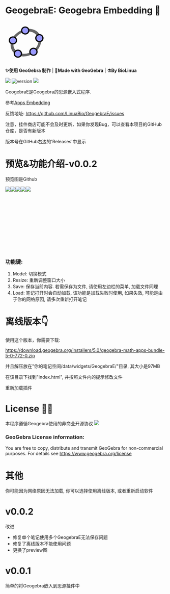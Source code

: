 # GeogebraE: Geogebra Embedding 🎏

<svg style="weight: 128px; height: 128px" xmlns="http://www.w3.org/2000/svg" viewBox="0 0 512 512"><g stroke-linecap="round" stroke-linejoin="round"><path fill="none" stroke="#666" stroke-width="33.34" d="M432.345 250.876c0 87.31-75.98 158.088-169.705 158.088-93.726 0-169.706-70.778-169.706-158.088 0-87.31 75.98-158.09 169.706-158.09 93.725 0 169.705 70.78 169.705 158.09z" transform="matrix(1.0156 .01389 -.20152 .9924 42.924 8.75)"></path><path fill="#99f" stroke="#000" stroke-width="15.55" d="M644.286 145.571c0 26.431-20.787 47.858-46.429 47.858-25.642 0-46.428-21.427-46.428-47.858 0-26.43 20.786-47.857 46.428-47.857 25.642 0 46.429 21.427 46.429 47.857z" transform="matrix(.96842 0 0 .91438 -225.59 242.796)"></path><path fill="#99f" stroke="#000" stroke-width="15.55" d="M644.286 145.571c0 26.431-20.787 47.858-46.429 47.858-25.642 0-46.428-21.427-46.428-47.858 0-26.43 20.786-47.857 46.428-47.857 25.642 0 46.429 21.427 46.429 47.857z" transform="matrix(.96842 0 0 .91438 -151.12 72.004)"></path><path fill="#99f" stroke="#000" stroke-width="15.55" d="M644.286 145.571c0 26.431-20.787 47.858-46.429 47.858-25.642 0-46.428-21.427-46.428-47.858 0-26.43 20.786-47.857 46.428-47.857 25.642 0 46.429 21.427 46.429 47.857z" transform="matrix(.96842 0 0 .91438 -421.29 266.574)"></path><path fill="#99f" stroke="#000" stroke-width="15.55" d="M644.286 145.571c0 26.431-20.787 47.858-46.429 47.858-25.642 0-46.428-21.427-46.428-47.858 0-26.43 20.786-47.857 46.428-47.857 25.642 0 46.429 21.427 46.429 47.857z" transform="matrix(.96842 0 0 .91438 -483.632 100.362)"></path><path fill="#99f" stroke="#000" stroke-width="15.55" d="M644.286 145.571c0 26.431-20.787 47.858-46.429 47.858-25.642 0-46.428-21.427-46.428-47.858 0-26.43 20.786-47.857 46.428-47.857 25.642 0 46.429 21.427 46.429 47.857z" transform="matrix(.96842 0 0 .91438 -329.052 -23.649)"></path></g></svg>

**✨使用 GeoGebra 制作** | **🎉Made with GeoGebra** | **⚗️By BioLinua**

[![](https://img.shields.io/badge/By-Geogebra-green)](https://www.geogebra.org)
![version](https://img.shields.io/github/v/release/LinuaBio/GeogebraE.svg?style=flat-square)
![](https://img.shields.io/badge/license-GPL-blue.svg?style=popout-square)

GeogebraE是Geogebra的思源嵌入式程序. 

参考[Apps Embedding](https://wiki.geogebra.org/en/Reference:GeoGebra_Apps_Embedding)

反馈地址: https://github.com/LinuaBio/GeogebraE/issues

注意，挂件商店可能不会及时更新，如果你发现Bug，可以查看本项目的GitHub仓库，是否有新版本

版本号在GitHub右边的'Releases'中显示

# 预览&功能介绍-v0.0.2
预览图是Github
<style>
    #img{
        flex-direction: row;
        display: flex !important;
        height: 200px;
        overflow-x: auto;
    }
</style>
<div  id="img">
    <image src="./assets/preview_001.png"/>
    <image src="./assets/preview_002.png"/>
    <image src="./assets/preview_003.png"/>
    <image src="./assets/preview_004.png"/>
    <image src="./assets/preview_005.png"/>
</div>

### 功能键:
1. Model: 切换模式
2. Resize: 重新调整窗口大小
3. Save: 保存当前内容. 若需保存为文件, 请使用左边栏的菜单, 加载文件同理
4. Load: 笔记打开时会自动加载, 该功能是加载失败时使用, 如果失效, 可能是由于你的网络原因, 请多次重新打开笔记

# 离线版本👇

使用这个版本，你需要下载: 

https://download.geogebra.org/installers/5.0/geogebra-math-apps-bundle-5-0-772-0.zip

并且解压放在"你的笔记空间/data/widgets/GeogebraE/"目录, 其大小是97MB

在该目录下找到"index.html", 并按照文件内的提示修改文件

重新加载插件

# License 😶‍🌫️

本程序遵循Geogebra使用的非商业开源协议 [![](https://img.shields.io/badge/By-GPT-blue)](https://www.gnu.org/licenses/gpl-3.0.html)


### GeoGebra License information:

You are free to copy, distribute and transmit GeoGebra for non-commercial purposes. For details see https://www.geogebra.org/license

# 其他

你可能因为网络原因无法加载, 你可以选择使用离线版本, 或者重新启动软件

# v0.0.2
改进
- 修复单个笔记使用多个GeogebraE无法保存问题
- 修复了离线版本不能使用问题
- 更换了preview图

# v0.0.1
简单的将Geogebra嵌入到思源挂件中